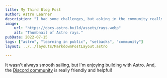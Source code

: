 ```yaml
---
title: My Third Blog Post
author: Astro Learner
description: "I had some challenges, but asking in the community really helped!"
image:
    url: "https://docs.astro.build/assets/rays.webp"
    alt: "Thumbnail of Astro rays."
pubDate: 2022-07-15
tags: ["astro", "learning in public", "setbacks", "community"]
layout: ../../layouts/MarkdownPostLayout.astro

---
```

It wasn't always smooth sailing, but I'm enjoying building with Astro. And, the [Discord community](https://astro.build/chat) is really friendly and helpful!
